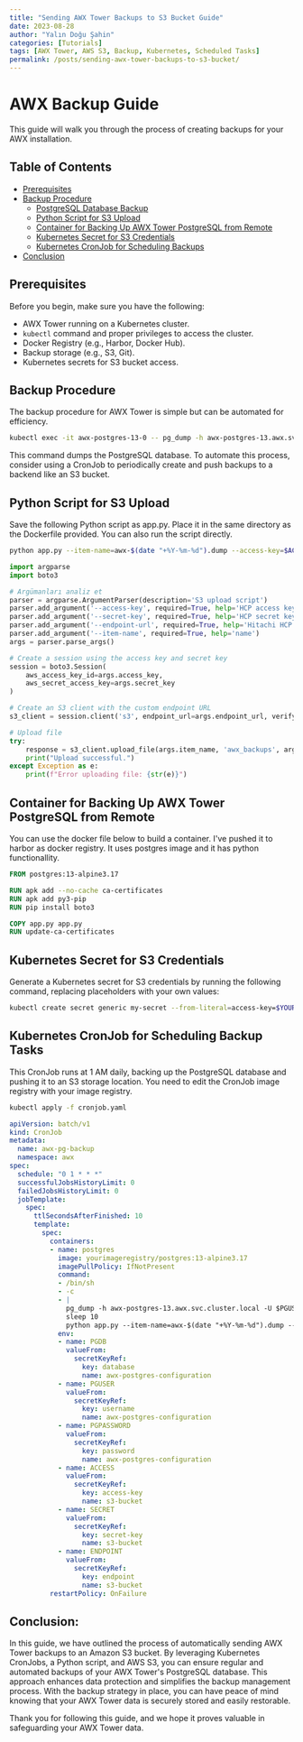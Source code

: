 ```yaml
---
title: "Sending AWX Tower Backups to S3 Bucket Guide"
date: 2023-08-28
author: "Yalın Doğu Şahin"
categories: [Tutorials]
tags: [AWX Tower, AWS S3, Backup, Kubernetes, Scheduled Tasks]
permalink: /posts/sending-awx-tower-backups-to-s3-bucket/
---
```


# AWX Backup Guide

This guide will walk you through the process of creating backups for your AWX installation.

## Table of Contents

- [Prerequisites](#prerequisites)
- [Backup Procedure](#backup-procedure)
  - [PostgreSQL Database Backup](#postgresql-database-backup)
  - [Python Script for S3 Upload](#python-script-for-s3-upload)
  - [Container for Backing Up AWX Tower PostgreSQL from Remote](#container-for-backing-up-awx-tower-postgresql-from-remote)
  - [Kubernetes Secret for S3 Credentials](#kubernetes-secret-for-s3-credentials)
  - [Kubernetes CronJob for Scheduling Backups](#kubernetes-cronjob-for-scheduling-backups)
- [Conclusion](#conclusion)

## Prerequisites

Before you begin, make sure you have the following:

- AWX Tower running on a Kubernetes cluster.
- `kubectl` command and proper privileges to access the cluster.
- Docker Registry (e.g., Harbor, Docker Hub).
- Backup storage (e.g., S3, Git).
- Kubernetes secrets for S3 bucket access.

## Backup Procedure

The backup procedure for AWX Tower is simple but can be automated for efficiency.

```bash
kubectl exec -it awx-postgres-13-0 -- pg_dump -h awx-postgres-13.awx.svc.cluster.local -U $PGUSER $PGDB > awx-$(date "+%Y-%m-%d").dump
```

This command dumps the PostgreSQL database. To automate this process, consider using a CronJob to periodically create and push backups to a backend like an S3 bucket.

## Python Script for S3 Upload

Save the following Python script as app.py. Place it in the same directory as the Dockerfile provided. You can also run the script directly.

```bash
python app.py --item-name=awx-$(date "+%Y-%m-%d").dump --access-key=$ACCESS --secret-key=$SECRET --endpoint-url=$ENDPOINT
```

```python
import argparse
import boto3

# Argümanları analiz et
parser = argparse.ArgumentParser(description='S3 upload script')
parser.add_argument('--access-key', required=True, help='HCP access key')
parser.add_argument('--secret-key', required=True, help='HCP secret key')
parser.add_argument('--endpoint-url', required=True, help='Hitachi HCP endpoint URL')
parser.add_argument('--item-name', required=True, help='name')
args = parser.parse_args()

# Create a session using the access key and secret key
session = boto3.Session(
    aws_access_key_id=args.access_key,
    aws_secret_access_key=args.secret_key
)

# Create an S3 client with the custom endpoint URL
s3_client = session.client('s3', endpoint_url=args.endpoint_url, verify=False)

# Upload file
try:
    response = s3_client.upload_file(args.item_name, 'awx_backups', args.item_name)
    print("Upload successful.")
except Exception as e:
    print(f"Error uploading file: {str(e)}")
```

## Container for Backing Up AWX Tower PostgreSQL from Remote

You can use the docker file below to build a container. I've pushed it to harbor as docker registry. It uses postgres image and it has python functionallity.

```Dockerfile
FROM postgres:13-alpine3.17

RUN apk add --no-cache ca-certificates
RUN apk add py3-pip
RUN pip install boto3

COPY app.py app.py
RUN update-ca-certificates

```

## Kubernetes Secret for S3 Credentials

Generate a Kubernetes secret for S3 credentials by running the following command, replacing placeholders with your own values:

```bash
kubectl create secret generic my-secret --from-literal=access-key=$YOURACCESSKEY --from-literal=secret-key=$YOURSECRETKEY --from-literal=endpoint=$YOURENDPOINTFORS3 -o yaml --dry-run=client > secret.yaml
```

## Kubernetes CronJob for Scheduling Backup Tasks

This CronJob runs at 1 AM daily, backing up the PostgreSQL database and pushing it to an S3 storage location. You need to edit the CronJob image registry with your image registry.

```bash
kubectl apply -f cronjob.yaml
```

```yaml
apiVersion: batch/v1
kind: CronJob
metadata:
  name: awx-pg-backup
  namespace: awx
spec:
  schedule: "0 1 * * *"
  successfulJobsHistoryLimit: 0
  failedJobsHistoryLimit: 0
  jobTemplate:
    spec:
      ttlSecondsAfterFinished: 10
      template:
        spec:      
          containers:
          - name: postgres
            image: yourimageregistry/postgres:13-alpine3.17
            imagePullPolicy: IfNotPresent
            command: 
            - /bin/sh
            - -c
            - |
              pg_dump -h awx-postgres-13.awx.svc.cluster.local -U $PGUSER $PGDB > awx-$(date "+%Y-%m-%d").dump
              sleep 10
              python app.py --item-name=awx-$(date "+%Y-%m-%d").dump --access-key=$ACCESS --secret-key=$SECRET --endpoint-url=$ENDPOINT
            env:
            - name: PGDB
              valueFrom:
                secretKeyRef:
                  key: database
                  name: awx-postgres-configuration
            - name: PGUSER
              valueFrom:
                secretKeyRef:
                  key: username
                  name: awx-postgres-configuration
            - name: PGPASSWORD
              valueFrom:
                secretKeyRef:
                  key: password
                  name: awx-postgres-configuration
            - name: ACCESS
              valueFrom:
                secretKeyRef:
                  key: access-key
                  name: s3-bucket
            - name: SECRET
              valueFrom:
                secretKeyRef:
                  key: secret-key
                  name: s3-bucket
            - name: ENDPOINT
              valueFrom:
                secretKeyRef:
                  key: endpoint
                  name: s3-bucket
          restartPolicy: OnFailure
```

## Conclusion:

In this guide, we have outlined the process of automatically sending AWX Tower backups to an Amazon S3 bucket. By leveraging Kubernetes CronJobs, a Python script, and AWS S3, you can ensure regular and automated backups of your AWX Tower's PostgreSQL database. This approach enhances data protection and simplifies the backup management process. With the backup strategy in place, you can have peace of mind knowing that your AWX Tower data is securely stored and easily restorable.

Thank you for following this guide, and we hope it proves valuable in safeguarding your AWX Tower data.